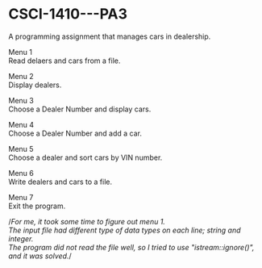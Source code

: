 # CSCI-1410---PA3

A programming assignment that manages cars in dealership.  


Menu 1  
Read delaers and cars from a file.  


Menu 2  
Display dealers.  


Menu 3  
Choose a Dealer Number and display cars.  


Menu 4  
Choose a Dealer Number and add a car.  


Menu 5  
Choose a dealer and sort cars by VIN number.  


Menu 6  
Write dealers and cars to a file.  


Menu 7  
Exit the program.  



/*For me, it took some time to figure out menu 1.  
The input file had different type of data types on each line; string and integer.  
The program did not read the file well, so I tried to use "istream::ignore()", and it was solved.*/
